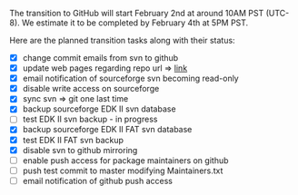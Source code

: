 
The transition to GitHub will start February 2nd at around 10AM PST
(UTC-8). We estimate it to be completed by February 4th at 5PM PST.

Here are the planned transition tasks along with their status:

* [x] change commit emails from svn to github
* [x] update web pages regarding repo url =>
      [link](http://www.tianocore.org/edk2/source.html)
* [x] email notification of sourceforge svn becoming read-only
* [x] disable write access on sourceforge
* [x] sync svn => git one last time
* [x] backup sourceforge EDK II svn database
* [ ] test EDK II svn backup - in progress
* [x] backup sourceforge EDK II FAT svn database
* [x] test EDK II FAT svn backup
* [x] disable svn to github mirroring
* [ ] enable push access for package maintainers on github
* [ ] push test commit to master modifying Maintainers.txt
* [ ] email notification of github push access
